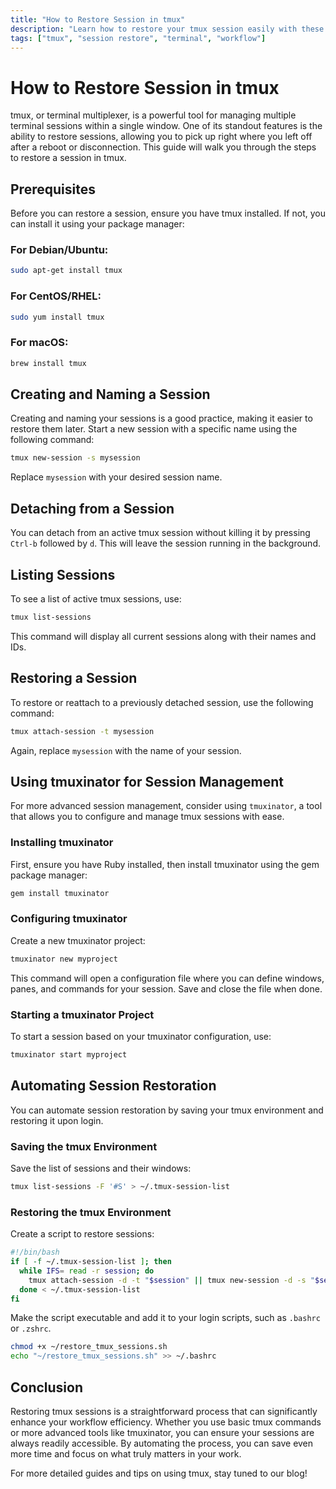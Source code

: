 ```yaml
---
title: "How to Restore Session in tmux"
description: "Learn how to restore your tmux session easily with these steps. Maintain your workflow and pick up right where you left off in tmux."
tags: ["tmux", "session restore", "terminal", "workflow"]
---
```


# How to Restore Session in tmux

tmux, or terminal multiplexer, is a powerful tool for managing multiple terminal sessions within a single window. One of its standout features is the ability to restore sessions, allowing you to pick up right where you left off after a reboot or disconnection. This guide will walk you through the steps to restore a session in tmux.

## Prerequisites

Before you can restore a session, ensure you have tmux installed. If not, you can install it using your package manager:

### For Debian/Ubuntu:
```bash
sudo apt-get install tmux
```

### For CentOS/RHEL:
```bash
sudo yum install tmux
```

### For macOS:
```bash
brew install tmux
```

## Creating and Naming a Session

Creating and naming your sessions is a good practice, making it easier to restore them later. Start a new session with a specific name using the following command:

```bash
tmux new-session -s mysession
```

Replace `mysession` with your desired session name.

## Detaching from a Session

You can detach from an active tmux session without killing it by pressing `Ctrl-b` followed by `d`. This will leave the session running in the background.

## Listing Sessions

To see a list of active tmux sessions, use:

```bash
tmux list-sessions
```

This command will display all current sessions along with their names and IDs.

## Restoring a Session

To restore or reattach to a previously detached session, use the following command:

```bash
tmux attach-session -t mysession
```

Again, replace `mysession` with the name of your session.

## Using tmuxinator for Session Management

For more advanced session management, consider using `tmuxinator`, a tool that allows you to configure and manage tmux sessions with ease.

### Installing tmuxinator

First, ensure you have Ruby installed, then install tmuxinator using the gem package manager:

```bash
gem install tmuxinator
```

### Configuring tmuxinator

Create a new tmuxinator project:

```bash
tmuxinator new myproject
```

This command will open a configuration file where you can define windows, panes, and commands for your session. Save and close the file when done.

### Starting a tmuxinator Project

To start a session based on your tmuxinator configuration, use:

```bash
tmuxinator start myproject
```

## Automating Session Restoration

You can automate session restoration by saving your tmux environment and restoring it upon login.

### Saving the tmux Environment

Save the list of sessions and their windows:

```bash
tmux list-sessions -F '#S' > ~/.tmux-session-list
```

### Restoring the tmux Environment

Create a script to restore sessions:

```bash
#!/bin/bash
if [ -f ~/.tmux-session-list ]; then
  while IFS= read -r session; do
    tmux attach-session -d -t "$session" || tmux new-session -d -s "$session"
  done < ~/.tmux-session-list
fi
```

Make the script executable and add it to your login scripts, such as `.bashrc` or `.zshrc`.

```bash
chmod +x ~/restore_tmux_sessions.sh
echo "~/restore_tmux_sessions.sh" >> ~/.bashrc
```

## Conclusion

Restoring tmux sessions is a straightforward process that can significantly enhance your workflow efficiency. Whether you use basic tmux commands or more advanced tools like tmuxinator, you can ensure your sessions are always readily accessible. By automating the process, you can save even more time and focus on what truly matters in your work.

For more detailed guides and tips on using tmux, stay tuned to our blog!
